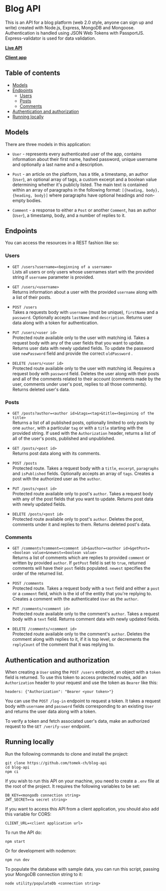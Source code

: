 # Blog API

This is an API for a blog platform (web 2.0 style, anyone can sign up and write) created with Node.js, Express, MongoDB and Mongoose. Authentication is handled using JSON Web Tokens with PassportJS. Express-validator is used for data validation.

**[Live API](https://main-blog-ap-wueawfbgfpl1r7cs-gtw.qovery.io/posts)**

**[Client app](https://github.com/tomek-ch/blog-client)**

## Table of contents

- [Models](#models)
- [Endpoints](#endpoints)
	- [Users](#users)
	- [Posts](#posts)
	- [Comments](#comments)
- [Authentication and authorization](#authentication-and-authorization)
- [Running locally](#running-locally)


## Models

There are three models in this application:

- `User` - represents every authenticated user of the app, contains information about their first name, hashed password, unique username and optionally a last name and a description.

- `Post` - an article on the platform, has a title, a timestamp, an author (`User`), an optional array of tags, a custom excerpt and a boolean value determining whether it's publicly listed. The main text is contained within an array of paragraphs in the following format: `[{heading, body}, {heading, body}]` where paragraphs have optional headings and non-empty bodies.

- `Comment` - a response to either a `Post` or another `Comment`, has an author (`User`), a timestamp, body, and a number of replies to it.


## Endpoints

You can access the resources in a REST fashion like so:

### Users

- `GET /users?username=<beginning of a username>`\
Lists all users or only users whose usernames start with the provided string if `username` parameter is provided.

- `GET /users/<username>`\
Returns information about a user with the provided `username` along with a list of their posts.

- `POST /users`\
Takes a requests body with `username` (must be unique), `firstName` and a `password`. Optionally accepts `lastName` and `description`. Returns user data along with a token for authentication.

- `PUT /users/<user id>`\
Protected route available only to the user with matching id. Takes a request body with any of the user fields that you want to update. Returns user data with newly updated fields. To update the password use `newPassword` field and provide the correct `oldPassword` .

- `DELETE /users/<user id>`\
Protected route available only to the user with matching id. Requires a request body  with `password` field. Deletes the user along with their posts and all of the comments related to their account (comments made by the user, comments under user's post, replies to all those comments). Returns deleted user's data.

### Posts

- `GET /posts?author=<author id>&tags=<tag>&title=<beginning of the title>`\
Returns a list of all published posts, optionally limited to only posts by one `author`, with a particular `tag` or with a `title` starting with the provided string. If used with the `Authorization` header, returns a list of all of the user's posts, published and unpublished.

- `GET /posts/<post id>`\
Returns post data along with its comments.

- `POST /posts`\
Protected route. Takes a request body with a `title`, `excerpt`, `paragraphs` and `isPublished` fields. Optionally accepts an array of `tags`. Creates a post with the authorized user as the `author`.

- `PUT /posts/<post id>`\
Protected route available only to post's `author`. Takes a request body with any of the post fields that you want to update. Returns post data with newly updated fields.

- `DELETE /posts/<post id>`\
Protected route available only to post's `author`. Deletes the post, comments under it and replies to them. Returns deleted post's data.

### Comments

- `GET /comments?comment=<comment id>&author=<author id>&getPost=<boolean value>&newest=<boolean value>`\
Returns a list of comments which are replies to provided `comment` or written by provided `author`.  If `getPost` field is set to `true`, returned comments will have their `post` fields populated. `newest` specifies the order of the returned list.

- `POST /comments`\
Protected route. Takes a request body with a `text` field and either a `post` or a `comment` field, which is the id of the entity that you're replying to. Creates a comment with the authenticated `User` as the `author`.

- `PUT /comments/<comment id>`\
Protected route available only to the comment's `author`. Takes a request body with a `text` field. Returns comment data with newly updated fields.

- `DELETE /comments/<comment id>`\
Protected route available only to the comment's `author`.  Deletes the comment along with replies to it, if it is top level, or decrements the `replyCount` of the comment that it was replying to.

## Authentication and authorization

When creating a `User` using the `POST /users` endpoint, an object with a `token` field is returned. To use this token to access protected routes, add an `Authorization` header to your request and use the token as `Bearer` like this:

`headers: {"Authorization": "Bearer <your token>"}`

You can use the `POST /log-in` endpoint to request a token. It takes a request body with `username` and `password` fields corresponding to an existing `User` and returns the user data along with a token.

To verify a token and fetch associated user's data, make an authorized request to the `GET /verify-user` endpoint.

## Running locally

Run the following commands to clone and install the project:

`git clone https://github.com/tomek-ch/blog-api`
<br>
`cd blog-api`
<br>
`npm ci`

If you wish to run this API on your machine, you need to create a `.env` file at the root of the project. It requires the following variables to be set:

`DB_KEY=<mongodb connection string>`
<br>
`JWT_SECRET=<a secret string>`

If you want to access this API from a client application, you should also add this variable for CORS:

`CLIENT_URL=<client application url>`

To run the API do:

`npm start`

Or for development with nodemon:

`npm run dev`

To populate the database with sample data, you can run this script, passing your MongoDB connection string to it:

`node utility/populateDb <connection string>`
